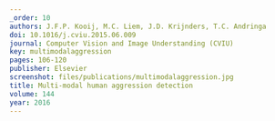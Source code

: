 ```yaml
---
_order: 10
authors: J.F.P. Kooij, M.C. Liem, J.D. Krijnders, T.C. Andringa
doi: 10.1016/j.cviu.2015.06.009
journal: Computer Vision and Image Understanding (CVIU)
key: multimodalaggression
pages: 106-120
publisher: Elsevier
screenshot: files/publications/multimodalaggression.jpg
title: Multi-modal human aggression detection
volume: 144
year: 2016
---
```


